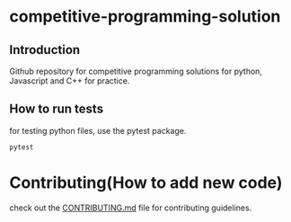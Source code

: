# competitive-programming-solution

## Introduction

Github repository for competitive programming solutions for python, Javascript and C++ for practice.

## How to run tests

for testing python files, use the pytest package.
```
pytest
```

# Contributing(How to add new code)

check out the [CONTRIBUTING.md](/CONTRIBUTING.md) file for contributing guidelines.


